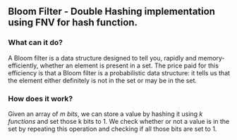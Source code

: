 ## Bloom Filter - Double Hashing implementation using FNV for hash function.


### What can it do?
A Bloom filter is a data structure designed to tell you, rapidly and memory-efficiently, whether an element is present in a set.
The price paid for this efficiency is that a Bloom filter is a probabilistic data structure: it tells us that the element either definitely is not in the set or may be in the set.

### How does it work? 
Given an array of *m bits*, we can store a value by hashing it using *k functions* and set those k bits to 1. We check whether or not a value is in the set by repeating this operation and checking if all those bits are set to 1.
